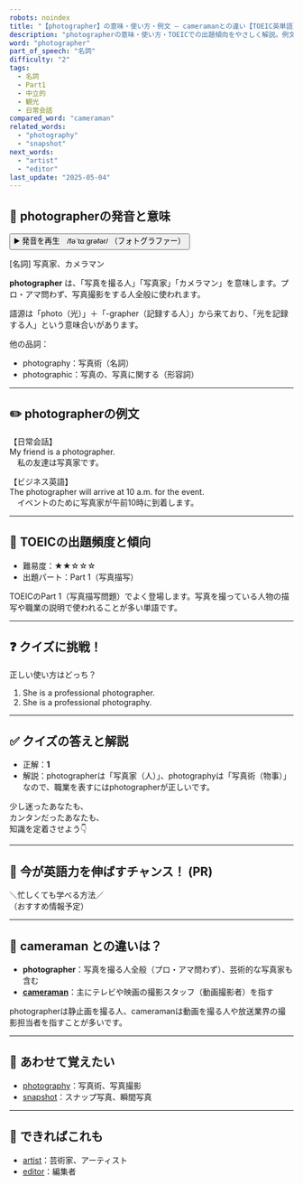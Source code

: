 ```yaml
---
robots: noindex
title: "【photographer】の意味・使い方・例文 ― cameramanとの違い【TOEIC英単語】"
description: "photographerの意味・使い方・TOEICでの出題傾向をやさしく解説。例文・クイズ付きでcameramanとの違いもわかりやすく学べます。"
word: "photographer"
part_of_speech: "名詞"
difficulty: "2"
tags:
  - 名詞
  - Part1
  - 中立的
  - 観光
  - 日常会話
compared_word: "cameraman"
related_words:
  - "photography"
  - "snapshot"
next_words:
  - "artist"
  - "editor"
last_update: "2025-05-04"
---
```


## 🔰 photographerの発音と意味

<button class="play-audio" onclick="playTTS('photographer')">
  <span class="play-audio-main">
    ▶️ 発音を再生　/fəˈtɑːɡrəfər/
  </span>
  <span class="play-audio-sub">
    （フォトグラファー）
  </span>
</button>

[名詞] 写真家、カメラマン

**photographer** は、「写真を撮る人」「写真家」「カメラマン」を意味します。プロ・アマ問わず、写真撮影をする人全般に使われます。

語源は「photo（光）」＋「-grapher（記録する人）」から来ており、「光を記録する人」という意味合いがあります。

他の品詞：  
- photography：写真術（名詞）
- photographic：写真の、写真に関する（形容詞）

---

## ✏️ photographerの例文

【日常会話】  
My friend is a photographer.  
　私の友達は写真家です。

【ビジネス英語】  
The photographer will arrive at 10 a.m. for the event.  
　イベントのために写真家が午前10時に到着します。

---

## 🎯 TOEICの出題頻度と傾向

- 難易度：★★☆☆☆
- 出題パート：Part 1（写真描写）

TOEICのPart 1（写真描写問題）でよく登場します。写真を撮っている人物の描写や職業の説明で使われることが多い単語です。

---

## ❓ クイズに挑戦！

正しい使い方はどっち？

1. She is a professional photographer.  
2. She is a professional photography.

---

## ✅ クイズの答えと解説

- 正解：**1**
- 解説：photographerは「写真家（人）」、photographyは「写真術（物事）」なので、職業を表すにはphotographerが正しいです。

少し迷ったあなたも、  
カンタンだったあなたも、  
知識を定着させよう👇️

---

## 🚀 今が英語力を伸ばすチャンス！ (PR)

<div class="info-center">
＼忙しくても学べる方法／<br>  
（おすすめ情報予定）
</div>

---

## 🤔  cameraman との違いは？

- **photographer**：写真を撮る人全般（プロ・アマ問わず）、芸術的な写真家も含む
- **[cameraman](/word/cameraman/)**：主にテレビや映画の撮影スタッフ（動画撮影者）を指す

photographerは静止画を撮る人、cameramanは動画を撮る人や放送業界の撮影担当者を指すことが多いです。

---

## 🧩 あわせて覚えたい

- [photography](/word/photography/)：写真術、写真撮影
- [snapshot](/word/snapshot/)：スナップ写真、瞬間写真

---

## 📖 できればこれも

- [artist](/word/artist/)：芸術家、アーティスト
- [editor](/word/editor/)：編集者

<!-- cvid: aid10_bid30 -->
